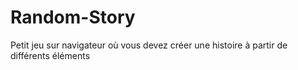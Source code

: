 # Random-Story
Petit jeu sur navigateur où vous devez créer une histoire à partir de différents éléments

